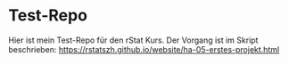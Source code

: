 # Test-Repo

Hier ist mein Test-Repo für den rStat Kurs. Der Vorgang ist im Skript beschrieben: 
https://rstatszh.github.io/website/ha-05-erstes-projekt.html
